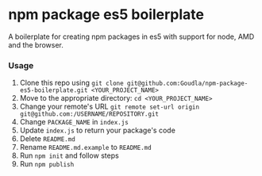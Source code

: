 # npm package es5 boilerplate
A boilerplate for creating npm packages in es5 with support for node, AMD and the browser.

### Usage

1.  Clone this repo using `git clone git@github.com:Goudla/npm-package-es5-boilerplate.git <YOUR_PROJECT_NAME>`<br />
2.  Move to the appropriate directory: `cd <YOUR_PROJECT_NAME>`<br />
3. Change your remote's URL `git remote set-url origin git@github.com:/USERNAME/REPOSITORY.git`<br />
4. Change `PACKAGE_NAME` in `index.js`
5. Update `index.js` to return your package's code
6. Delete `README.md`
7. Rename `README.md.example` to `README.md`
8. Run `npm init` and follow steps
9. Run `npm publish`
